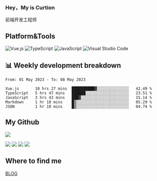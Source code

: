 ### Hey，My is Curtion
前端开发工程师
## Platform&Tools

![Vue.js](https://img.shields.io/badge/-Vue.js-4FC08D?style=flat-square&logo=Vue.js&logoColor=white)
![TypeScript](https://img.shields.io/badge/-TypeScript-007ACC?style=flat-square&logo=typescript&logoColor=white)
![JavaScript](https://img.shields.io/badge/-JavaScript-F7DF1E?style=flat-square&logo=javascript&logoColor=black)
![Visual Studio Code](https://img.shields.io/badge/-VSCode-007ACC?style=flat-square&logo=Visual-Studio-Code&logoColor=white)

## 📊 Weekly development breakdown

<!--START_SECTION:waka-->

```text
From: 01 May 2023 - To: 08 May 2023

Vue.js       10 hrs 27 mins  ██████████▓░░░░░░░░░░░░░░   42.49 %
TypeScript   5 hrs 47 mins   ██████░░░░░░░░░░░░░░░░░░░   23.51 %
JavaScript   3 hrs 43 mins   ███▓░░░░░░░░░░░░░░░░░░░░░   15.14 %
Markdown     1 hr 18 mins    █▒░░░░░░░░░░░░░░░░░░░░░░░   05.29 %
JSON         1 hr 10 mins    █▒░░░░░░░░░░░░░░░░░░░░░░░   04.74 %
```

<!--END_SECTION:waka-->

## My Github

![](http://github-profile-summary-cards.vercel.app/api/cards/profile-details?username=curtion&theme=nord_bright)

![](http://github-profile-summary-cards.vercel.app/api/cards/stats?username=curtion&theme=nord_bright)
![](http://github-profile-summary-cards.vercel.app/api/cards/productive-time?username=curtion&theme=nord_bright&utcOffset=8)
![](http://github-profile-summary-cards.vercel.app/api/cards/repos-per-language?username=curtion&theme=nord_bright)
![](http://github-profile-summary-cards.vercel.app/api/cards/most-commit-language?username=curtion&theme=nord_bright)

## Where to find me

[BLOG](https://blog.3gxk.net)
